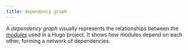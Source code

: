 ```yaml
---
title: dependency graph
---
```


A _dependency graph_ visually represents the relationships between the [_modules_](g) used in a Hugo project. It shows how modules depend on each other, forming a network of dependencies.
